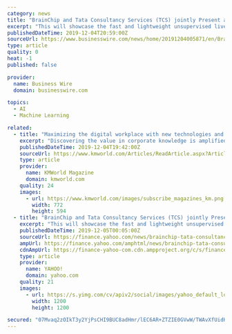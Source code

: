 ```yaml
---
category: news
title: "BrainChip and Tata Consultancy Services (TCS) jointly Present a Demonstration Featuring Its Akida Neuromorphic Technology Platform at NeurIPS 2019"
excerpt: "This will showcase the fast and lightweight unsupervised live learning capability of the spiking neural network (SNN) and the Akida neuromorphic chip ... company that has developed a revolutionary advanced neural networking processor that brings artificial intelligence to the edge in a way that existing technologies are not capable."
publishedDateTime: 2019-12-04T20:59:00Z
sourceUrl: https://www.businesswire.com/news/home/20191204005871/en/BrainChip-Tata-Consultancy-Services-TCS-jointly-Present
type: article
quality: 0
heat: -1
published: false

provider:
  name: Business Wire
  domain: businesswire.com

topics:
  - AI
  - Machine Learning

related:
  - title: "Maximizing the digital workplace with new technologies and techniques"
    excerpt: "Discovering the value in corporate knowledge is amplified by new technologies, such as text analytics, cognitive search, machine learning, natural language processing, mobile email management, and new policy efforts. The road to cognitive computing is ..."
    publishedDateTime: 2019-12-04T19:42:00Z
    sourceUrl: https://www.kmworld.com/Articles/ReadArticle.aspx?ArticleID=135593
    type: article
    provider:
      name: KMWorld Magazine
      domain: kmworld.com
    quality: 24
    images:
      - url: https://www.kmworld.com/images/subscribe_magazines_km.png
        width: 772
        height: 594
  - title: "BrainChip and Tata Consultancy Services (TCS) jointly Present a Demonstration Featuring Its Akida Neuromorphic Technology Platform at NeurIPS 2019"
    excerpt: "This will showcase the fast and lightweight unsupervised live learning capability of the spiking neural network (SNN) and the Akida neuromorphic chip ... company that has developed a revolutionary advanced neural networking processor that brings artificial intelligence to the edge in a way that existing technologies are not capable."
    publishedDateTime: 2019-12-05T00:05:00Z
    sourceUrl: https://finance.yahoo.com/news/brainchip-tata-consultancy-services-tcs-203800718.html
    ampUrl: https://finance.yahoo.com/amphtml/news/brainchip-tata-consultancy-services-tcs-203800718.html
    cdnAmpUrl: https://finance-yahoo-com.cdn.ampproject.org/c/s/finance.yahoo.com/amphtml/news/brainchip-tata-consultancy-services-tcs-203800718.html
    type: article
    provider:
      name: YAHOO!
      domain: yahoo.com
    quality: 21
    images:
      - url: https://s.yimg.com/cv/apiv2/social/images/yahoo_default_logo-1200x1200.png
        width: 1200
        height: 1200

secured: "07Mvaq2zOIkT3y2YjPsCHI9BUC8adHmr/lEC6AR+ZTZIE0GVwW/TWAvXfUidHlm3pQh6pKSaZId2V0FB1Jiofd9auuh5eIWPxWZz3sPPmaVS0EB4+rtXmj+S9SfhxdCkgHFY9JRK3e8FH4FLd9DvV/8awVrVuoMBZp0p1yZg3EBxA8anxY5RpGC6hUGW0s9QbtJ9Yr5RE/nPj/APO4J5Ru2Z6sjXbzT3BG13m4x3HXTDY6b1xZONhorAfbb3JusByDfEyLlY+iH8To2kbaRU9Q==;IauMahuSsYa0CbdBP3GomA=="
---
```


